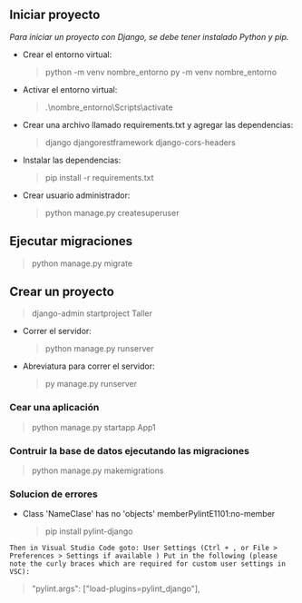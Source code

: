 ## Iniciar proyecto

_Para iniciar un proyecto con Django, se debe tener instalado Python y pip._

- Crear el entorno virtual:
  > python -m venv nombre_entorno
  > py -m venv nombre_entorno
- Activar el entorno virtual:
  > .\nombre_entorno\Scripts\activate
- Crear una archivo llamado requirements.txt y agregar las dependencias:
  > django
  > djangorestframework
  > django-cors-headers
- Instalar las dependencias:
  > pip install -r requirements.txt
- Crear usuario administrador:
  > python manage.py createsuperuser

## Ejecutar migraciones

> python manage.py migrate

## Crear un proyecto

> django-admin startproject Taller

- Correr el servidor:
  > python manage.py runserver
- Abreviatura para correr el servidor:
  > py manage.py runserver

### Cear una aplicación

> python manage.py startapp App1

### Contruir la base de datos ejecutando las migraciones

> python manage.py makemigrations

### Solucion de errores

- Class 'NameClase' has no 'objects' memberPylintE1101:no-member
  > pip install pylint-django

```
Then in Visual Studio Code goto: User Settings (Ctrl + , or File > Preferences > Settings if available ) Put in the following (please note the curly braces which are required for custom user settings in VSC):
```

> "pylint.args": ["load-plugins=pylint_django"],
